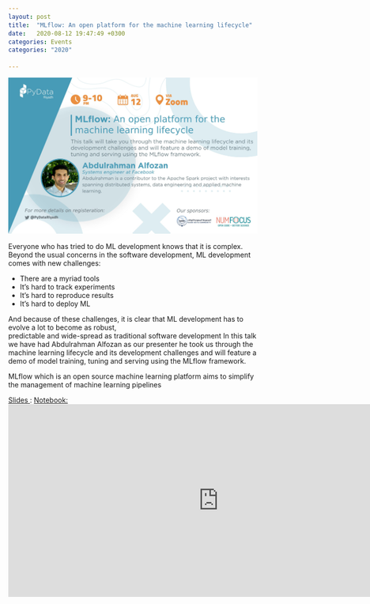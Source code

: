 ```yaml
---
layout: post
title:  "MLflow: An open platform for the machine learning lifecycle"
date:   2020-08-12 19:47:49 +0300
categories: Events
categories: "2020"

---
```




<img src="/assets/images/MLflow1.jpg" alt="meetup">

<p>
Everyone who has tried to do ML development knows that it is complex.<br>
Beyond the usual concerns in the software development, ML development comes with new challenges:
<ul>
 <li>There are a myriad tools</li>
 <li>It’s hard to track experiments</li>
 <li>It’s hard to reproduce results</li>
 <li>It’s hard to deploy ML</li>
</ul>
And because of these challenges, it is clear that ML development has to evolve a lot to become as robust,<br>
predictable and wide-spread as traditional software development
In this talk we have had Abdulrahman Alfozan as our presenter he took us through the machine learning lifecycle and its development challenges and will feature a demo of model training, tuning and serving using the MLflow framework.<br>

MLflow which is an open source machine learning platform aims to simplify the management of machine learning pipelines
</p>
<a href="https://t.co/O6G4XqUgt1?amp=1">Slides  </a>   :
<a href="https://t.co/qTCKkFoyGm?amp=1">Notebook: </a>



<iframe width="850" height="390" src="https://www.youtube.com/embed/A-dNHEX7iU0" frameborder="0" allow="accelerometer; autoplay; clipboard-write; encrypted-media; gyroscope; picture-in-picture" allowfullscreen></iframe>
